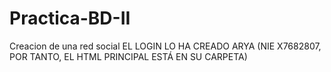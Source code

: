 # Practica-BD-II
Creacion de una red social
EL LOGIN LO HA CREADO ARYA (NIE X7682807, POR TANTO, EL HTML PRINCIPAL ESTÁ EN SU CARPETA)
